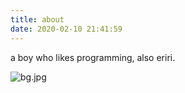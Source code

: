 ```yaml
---
title: about
date: 2020-02-10 21:41:59
---
```

a boy who likes programming, also eriri.

![bg.jpg](https://i.loli.net/2020/02/11/6Y9ORpTx1wC2yfV.jpg)

